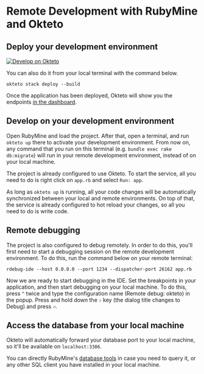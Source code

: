 # Remote Development with RubyMine and Okteto


##  Deploy your development environment

[![Develop on Okteto](https://okteto.com/develop-okteto.svg)](https://cloud.okteto.com/deploy)

You can also do it from your local terminal with the command below. 

```
okteto stack deploy --build
```

Once the application has been deployed, Okteto will show you the endpoints [in the dashboard](https://cloud.okteto.com).

## Develop on your development environment

Open RubyMine and load the project.  After that, open a terminal, and run `okteto up` there to activate your development environment. From now on, any command that you run on this terminal (e.g. `bundle exec rake db:migrate`) will run in your remote development environment, instead of on your local machine.

The project is already configured to use Okteto. To start the service, all you need to do is right click on `app.rb` and select `Run: app`. 

As long as `okteto up` is running,  all your code changes will be automatically synchronized between your local and remote environments. On top of that, the service is already configured to hot reload your changes, so all you need to do is write code.

## Remote debugging

The project is also configured to debug remotely. In order to do this, you'll first need to start a debugging session on the remote development environment. To do this, run the command below on your remote terminal:

```
rdebug-ide --host 0.0.0.0 --port 1234 --dispatcher-port 26162 app.rb
```

Now we are ready to start debugging in the IDE.  Set the breakpoints in your application, and then start debugging on your local machine. To do this, press `^` twice and type the configuration name (Remote debug: okteto) in the popup. Press and hold down the `⇧` key (the dialog title changes to Debug) and press `⏎`.

## Access the database from your local machine 

Okteto will automatically forward your database port to your local machine, so it'll be available on `localhost:3306`. 

You can directly RubyMine's [database tools](https://www.jetbrains.com/help/ruby/database-tool-window.html) in case you need to query it, or any other SQL client you have installed in your local machine. 

